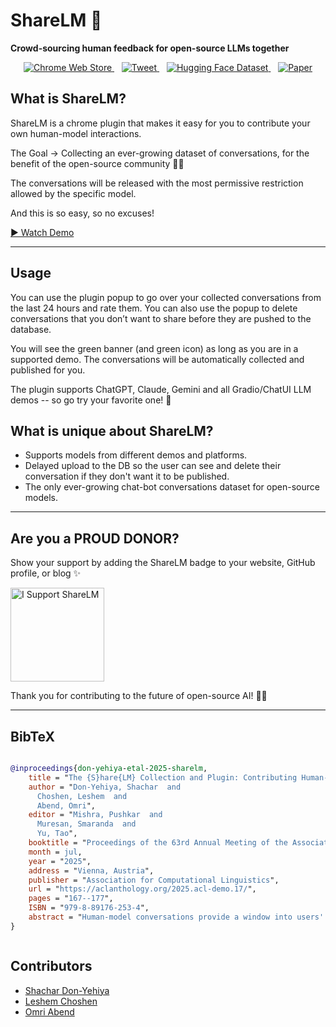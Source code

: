 # ShareLM 💬

**Crowd-sourcing human feedback for open-source LLMs together**

<div align="center">
  <a href="https://chromewebstore.google.com/detail/sharelm-share-your-chat-c/nldoebkdaiidhceaphmipeclmlcbljmh">
    <img src="https://img.shields.io/badge/Chrome_Web_Store-4285F4?style=for-the-badge&logo=googlechrome&logoColor=white" alt="Chrome Web Store">
  </a>&nbsp;&nbsp;
  <a href="https://twitter.com/Shachar_Don/status/1742525011271753994">
    <img src="https://img.shields.io/badge/Twitter-1DA1F2?style=for-the-badge&logo=twitter&logoColor=white" alt="Tweet">
  </a>&nbsp;&nbsp;
  <a href="https://huggingface.co/datasets/shachardon/ShareLM">
    <img src="https://img.shields.io/badge/Dataset-FFD21E?style=for-the-badge&logo=huggingface&logoColor=black" alt="Hugging Face Dataset">
  </a>&nbsp;&nbsp;
  <a href="https://aclanthology.org/2025.acl-demo.17/">
    <img src="https://img.shields.io/badge/Paper-000000?style=for-the-badge&logo=readthedocs&logoColor=white" alt="Paper">
  </a>
</div>

## What is ShareLM?

ShareLM is a chrome plugin that makes it easy for you to contribute your own human-model interactions.

The Goal -> Collecting an ever-growing dataset of conversations, for the benefit of the open-source community 💬🥳

The conversations will be released with the most permissive restriction allowed by the specific model.

And this is so easy, so no excuses!  


[▶ Watch Demo](https://raw.githubusercontent.com/invi-bhagyesh/ReaderX/main/assets/demo.mp4)

---

## Usage

You can use the plugin popup to go over your collected conversations from the last 24 hours and rate them. You can also use the popup to delete conversations that you don’t want to share before they are pushed to the database.

You will see the green banner (and green icon) as long as you are in a supported demo. The conversations will be automatically collected and published for you.

The plugin supports ChatGPT, Claude, Gemini and all Gradio/ChatUI LLM demos -- so go try your favorite one! 🤗

## What is unique about ShareLM?

- Supports models from different demos and platforms.
- Delayed upload to the DB so the user can see and delete their conversation if they don't want it to be published.
- The only ever-growing chat-bot conversations dataset for open-source models.

---

## Are you a PROUD DONOR?

Show your support by adding the ShareLM badge to your website, GitHub profile, or blog ✨

<p align="left">
  <a href="https://sharelm.github.io/" target="_blank">
    <img src="https://sharelm.github.io/static/images/Picture1.png" alt="I Support ShareLM" width="150" />
  </a>
</p>

Thank you for contributing to the future of open-source AI! 💬🤖

---

## BibTeX

<div style="overflow-x: auto; white-space: nowrap;">

```bibtex
@inproceedings{don-yehiya-etal-2025-sharelm,
    title = "The {S}hare{LM} Collection and Plugin: Contributing Human-Model Chats for the Benefit of the Community",
    author = "Don-Yehiya, Shachar  and
      Choshen, Leshem  and
      Abend, Omri",
    editor = "Mishra, Pushkar  and
      Muresan, Smaranda  and
      Yu, Tao",
    booktitle = "Proceedings of the 63rd Annual Meeting of the Association for Computational Linguistics (Volume 3: System Demonstrations)",
    month = jul,
    year = "2025",
    address = "Vienna, Austria",
    publisher = "Association for Computational Linguistics",
    url = "https://aclanthology.org/2025.acl-demo.17/",
    pages = "167--177",
    ISBN = "979-8-89176-253-4",
    abstract = "Human-model conversations provide a window into users' real-world scenarios, behavior, and needs, and thus are a valuable resource for model development and research. While for-profit companies collect user data through the APIs of their models, using it internally to improve their own models, the open source and research community lags behind.We introduce the ShareLM collection, a unified set of human conversations with large language models, and its accompanying plugin, a Web extension for voluntarily contributing user-model conversations. Where few platforms share their chats, the ShareLM plugin adds this functionality, thus, allowing users to share conversations from most platforms. The plugin allows the user to rate their conversations, both at the conversation and the response levels, and delete conversations they prefer to keep private before they ever leave the user's local storage."
}
```

</div>

## Contributors

- [Shachar Don-Yehiya](https://shachardon.github.io/)
- [Leshem Choshen](https://ktilana.wixsite.com/leshem-choshen)
- [Omri Abend](https://www.cs.huji.ac.il/~oabend/)
